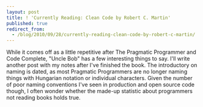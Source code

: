```yaml
---
layout: post
title: ! 'Currently Reading: Clean Code by Robert C. Martin'
published: true
redirect_from:
  - /blog/2010/09/28/currently-reading-clean-code-by-robert-c-martin/
---
```

While it comes off as a little repetitive after The Pragmatic Programmer and Code Complete, &quot;Uncle Bob&quot; has a few interesting things to say. I&#39;ll write another post with my notes after I&#39;ve finished the book. The introductory on naming is dated, as most Pragmatic Programmers are no longer naming things with Hungarian notation or individual characters. Given the number of poor naming conventions I&#39;ve seen in production and open source code though, I often wonder whether the made-up statistic about programmers not reading books holds true.
